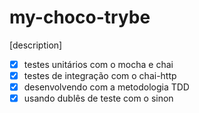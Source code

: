 # my-choco-trybe
[description]

+ [x] testes unitários com o mocha e chai
+ [x] testes de integração com o chai-http
+ [x] desenvolvendo com a metodologia TDD
+ [x] usando dublês de teste com o sinon